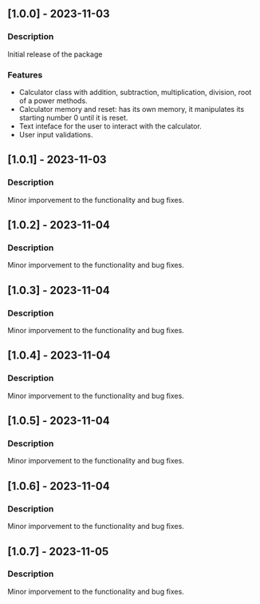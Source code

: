 ## [1.0.0] - 2023-11-03
### Description
Initial release of the package

### Features
- Calculator class with addition, subtraction, multiplication, division, root of a power methods.
- Calculator memory and reset: has its own memory, it manipulates its starting number 0 until it is reset.
- Text inteface for the user to interact with the calculator.
- User input validations.

## [1.0.1] - 2023-11-03
### Description
Minor imporvement to the functionality and bug fixes.

## [1.0.2] - 2023-11-04
### Description
Minor imporvement to the functionality and bug fixes.

## [1.0.3] - 2023-11-04
### Description
Minor imporvement to the functionality and bug fixes.

## [1.0.4] - 2023-11-04
### Description
Minor imporvement to the functionality and bug fixes.

## [1.0.5] - 2023-11-04
### Description
Minor imporvement to the functionality and bug fixes.

## [1.0.6] - 2023-11-04
### Description
Minor imporvement to the functionality and bug fixes.

## [1.0.7] - 2023-11-05
### Description
Minor imporvement to the functionality and bug fixes.